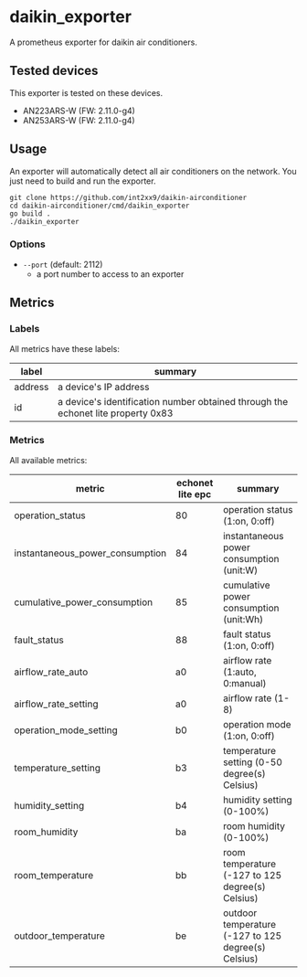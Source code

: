 daikin_exporter
==================================================

A prometheus exporter for daikin air conditioners.

## Tested devices

This exporter is tested on these devices.

- AN223ARS-W (FW: 2.11.0-g4)
- AN253ARS-W (FW: 2.11.0-g4)

## Usage

An exporter will automatically detect all air conditioners on the network. You just need to build and run the exporter.

```
git clone https://github.com/int2xx9/daikin-airconditioner
cd daikin-airconditioner/cmd/daikin_exporter
go build .
./daikin_exporter
```

### Options

- `--port` (default: 2112)
  - a port number to access to an exporter

## Metrics

### Labels

All metrics have these labels:

| label | summary |
|-|-|
| address | a device's IP address |
| id | a device's identification number obtained through the echonet lite property 0x83 |

### Metrics

All available metrics:

| metric | echonet lite epc | summary |
|-|-|-|
| operation_status                | 80 | operation status (1:on, 0:off) |
| instantaneous_power_consumption | 84 | instantaneous power consumption (unit:W) |
| cumulative_power_consumption    | 85 | cumulative power consumption (unit:Wh) |
| fault_status                    | 88 | fault status (1:on, 0:off) |
| airflow_rate_auto               | a0 | airflow rate (1:auto, 0:manual) |
| airflow_rate_setting            | a0 | airflow rate (1-8) |
| operation_mode_setting          | b0 | operation mode (1:on, 0:off) |
| temperature_setting             | b3 | temperature setting (0-50 degree(s) Celsius) |
| humidity_setting                | b4 | humidity setting (0-100%) |
| room_humidity                   | ba | room humidity (0-100%) |
| room_temperature                | bb | room temperature (-127 to 125 degree(s) Celsius) |
| outdoor_temperature             | be | outdoor temperature (-127 to 125 degree(s) Celsius) |
